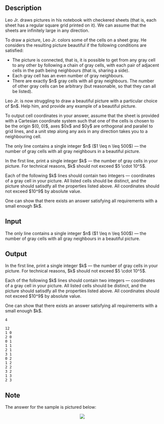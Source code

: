 ## Description

<div><p>Leo Jr. draws pictures in his notebook with checkered sheets (that is, each sheet has a regular square grid printed on it). We can assume that the sheets are infinitely large in any direction.</p><p>To draw a picture, Leo Jr. colors some of the cells on a sheet gray. He considers the resulting picture <span class="tex-font-style-it">beautiful</span> if the following conditions are satisfied:</p><ul><li> The picture is <span class="tex-font-style-bf">connected</span>, that is, it is possible to get from any gray cell to any other by following a chain of gray cells, with each pair of adjacent cells in the path being neighbours (that is, sharing a side).</li><li> Each gray cell has an <span class="tex-font-style-bf">even number of gray neighbours</span>.</li><li> There are <span class="tex-font-style-bf">exactly $n$ gray cells with all gray neighbours</span>. The number of other gray cells can be arbitrary <span class="tex-font-style-it">(but reasonable, so that they can all be listed)</span>.</li></ul><p>Leo Jr. is now struggling to draw a beautiful picture with a particular choice of $n$. Help him, and provide any example of a beautiful picture.</p><p>To output cell coordinates in your answer, assume that the sheet is provided with a Cartesian coordinate system such that one of the cells is chosen to be the origin $(0, 0)$, axes $0x$ and $0y$ are orthogonal and parallel to grid lines, and a unit step along any axis in any direction takes you to a neighbouring cell.</p></div><div class="input-specification"><p>The only line contains a single integer $n$ ($1 \leq n \leq 500$)&nbsp;— the number of gray cells with all gray neighbours in a beautiful picture.</p></div><div class="output-specification"><p>In the first line, print a single integer $k$&nbsp;— the number of gray cells in your picture. For technical reasons, $k$ should not exceed $5 \cdot 10^5$.</p><p>Each of the following $k$ lines should contain two integers&nbsp;— coordinates of a gray cell in your picture. All listed cells should be distinct, and the picture should satisdfy all the properties listed above. All coordinates should not exceed $10^9$ by absolute value.</p><p>One can show that there exists an answer satisfying all requirements with a small enough $k$.</p></div>

## Input

<p>The only line contains a single integer $n$ ($1 \leq n \leq 500$)&nbsp;— the number of gray cells with all gray neighbours in a beautiful picture.</p>

## Output

<p>In the first line, print a single integer $k$&nbsp;— the number of gray cells in your picture. For technical reasons, $k$ should not exceed $5 \cdot 10^5$.</p><p>Each of the following $k$ lines should contain two integers&nbsp;— coordinates of a gray cell in your picture. All listed cells should be distinct, and the picture should satisdfy all the properties listed above. All coordinates should not exceed $10^9$ by absolute value.</p><p>One can show that there exists an answer satisfying all requirements with a small enough $k$.</p>





```input1
4
```




```output1
12
1 0
2 0
0 1
1 1
2 1
3 1
0 2
1 2
2 2
3 2
1 3
2 3
```



## Note

<p>The answer for the sample is pictured below:</p><center> <img class="tex-graphics" src="file://2qeXMnnf.png" style="max-width: 100.0%;max-height: 100.0%;"> </center>
